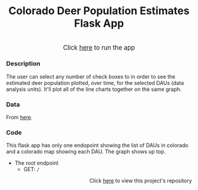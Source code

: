<h1>
    <p align="center">Colorado Deer Population Estimates Flask App</p>
</h1>

<h1></h1>

<p align="center"> <big>Click <a href="https://co-deer-population-estimates.herokuapp.com/" target = "_blank">here</a> to run the app</big> </p>

### Description
The user can select any number of check boxes to in order to see the estimated deer population plotted, over time, for the selected DAUs (data analysis units). It'll plot all of the line charts together on the same graph. 

### Data
From [here](https://cpw.state.co.us/thingstodo/Pages/Statistics-Deer.aspx).

### Code
This flask app has only one endopoint showing the list of DAUs in colorado and a colorado map showing each DAU. The graph shows up top. 

* The root endpoint
  * GET: `/`

<p align="right">Click <a href="https://github.com/bhyman67/CO-Deer-Population-Estimates">here</a> to view this project's repository<p>